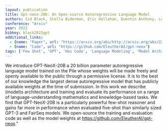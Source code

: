 ```yaml
---
layout: publication
title: Gpt-neox-20b: An Open-source Autoregressive Language Model
authors: Sid Black, Stella Biderman, Eric Hallahan, Quentin Anthony, Leo Gao, Laurence Golding, Horace He, Connor Leahy, Kyle Mcdonell, Jason Phang, Michael Pieler, Usvsn Sai Prashanth, Shivanshu Purohit, Laria Reynolds, Jonathan Tow, Ben Wang, Samuel Weinbach
conference: "Arxiv"
year: 2022
bibkey: black2022gpt
additional_links:
  - {name: "Paper", url: "https://arxiv.org/abs/http://arxiv.org/abs/2204.06745v1"}
  - {name: "Code", url: "https://github.com/EleutherAI/gpt-neox"}
tags: ['Few Shot', 'GPT', 'Has Code', 'Language Modeling', 'Model Architecture', 'Pretraining Methods', 'Reinforcement Learning', 'Training Techniques']
---
```

We introduce GPT-NeoX-20B a 20 billion parameter autoregressive language model trained on the Pile whose weights will be made freely and openly available to the public through a permissive license. It is to the best of our knowledge the largest dense autoregressive model that has publicly available weights at the time of submission. In this work we describe (model)s architecture and training and evaluate its performance on a range of language-understanding mathematics and knowledge-based tasks. We find that GPT-NeoX-20B is a particularly powerful few-shot reasoner and gains far more in performance when evaluated five-shot than similarly sized GPT-3 and FairSeq models. We open-source the training and evaluation code as well as the model weights at https://github.com/EleutherAI/gpt-neox."
